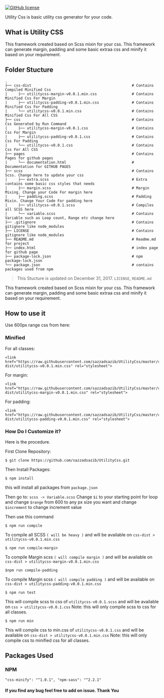 [![GitHub license](https://img.shields.io/badge/license-MIT-blue.svg)](https://github.com/sazzadsazib/UtilityCss/blob/master/LICENSE)

Utility Css is basic utility css generator for your code.



## What is Utility CSS

This framework created based on Scss mixin for your css. This framework can generate margin, padding and some basic extraa css and minify it based on your requirement.

## Folder Stucture

    .
    ├── css-dist                                              # Contains Compiled Minified Css
    |     ├── utilitycss-margin-v0.0.1.min.css                # Contains Minified Css For Margin
    |     ├── utilitycss-padding-v0.0.1.min.css               # Contains Minified Css For Padding
    |     └── utilitycss-v0.0.1.min.css                       # Contains Minified Css For All CSS
    ├── css                                                   # Contains Css Generated by Run Command
    |     ├── utilitycss-margin-v0.0.1.css                    # Contains Css For Margin
    |     ├── utilitycss-padding-v0.0.1.css                   # Contains Css For Padding
    |     └── utilitycss-v0.0.1.css                           # Contains Css For All CSS
    ├── pages                                                 # Contains Pages for github pages
    |     └── documentation.html                              # Documentation for GITHUB PAGES
    ├── scss                                                  # Contains Scss. Change here to update your css
    |     ├── extra.scss                                      # Extra contains some basic css styles that needs
    |     ├── margin.scss                                     # Margin Mixing. Change your Code For margin here
    |     ├── padding.scss                                    # Padding Mixin. Change Your Code For padding here
    |     ├── utilitycss-v0.0.1.scss                          # Compiles all SCSS here   
    |     └── variable.scss                                   # Contains Variable such as Loop count, Range etc change here
    ├── .gitignore                                            # Contains gitignore like node_modules
    ├── LICENSE                                               # Contains gitignore like node_modules
    ├── README.md                                             # Readme.md for project
    ├── index.html                                            # index page for github page
    ├── package-lock.json                                     # npm package-lock.json
    └── package.json                                          # contains packages used from npm
    

> This Stucture is updated on December 31, 2017.
> `LICENSE`, `README.md`



This framework created based on Scss mixin for your css. This framework can generate margin, padding and some basic extraa css and minify it based on your requirement.




## How to use it

Use 600px range css from here:

### Minified

For all classes:

```
<link href="https://raw.githubusercontent.com/sazzadsazib/UtilityCss/master/css-dist/utilitycss-v0.0.1.min.css" rel="stylesheet">
```

For margin:

```
<link href="https://raw.githubusercontent.com/sazzadsazib/UtilityCss/master/css-dist/utilitycss-margin-v0.0.1.min.css" rel="stylesheet">
```

For padding:

```
<link href="https://raw.githubusercontent.com/sazzadsazib/UtilityCss/master/css-dist/utilitycss-padding-v0.0.1.min.css" rel="stylesheet">
```



### How Do I Customize it?

Here is the procedure.

First Clone Repository:

    $ git clone https://github.com/sazzadsazib/UtilityCss.git

Then Install Packages:

    $ npm install

this will install all packages from ``package.json``


Then go to:
`` scss -> Variable.scss
``
Change ``$i`` to your starting point for loop  and change ``$range`` from 600 to any px size you want and change ``$increment`` to change increment value

Then use this command

    $ npm run compile

To compile all SCSS `( will be heavy )` and will be available on ``css-dist > utilitycss-v0.0.1.min.css`` 

    $ npm run compile-margin

To compile Margin scss `( will compile margin )` and will be available on ``css-dist > utilitycss-margin-v0.0.1.min.css`` 


    $npm run compile-padding
      
To compile Margin scss `( will compile padding )` and will be available on ``css-dist > utilitycss-padding-v0.0.1.min.css`` 


    $ npm run test

This will compile scss to css of `utilitycss-v0.0.1.scss` and will be available on ``css > utilitycss-v0.0.1.css`` 
Note: this will only compile scss to css for all classes.


    $ npm run min
This will compile css to min.css of `utilitycss-v0.0.1.css` and will be available on ``css-dist > utilitycss-v0.0.1.min.css`` 
Note: this will only compile css to minified css for all classes.



## Packages Used

### NPM
    
   `` "css-minify": "^1.0.1",
      "npm-sass": "^2.2.1"
      ``


#### If you find any bug feel free to add on issue. Thank You 


